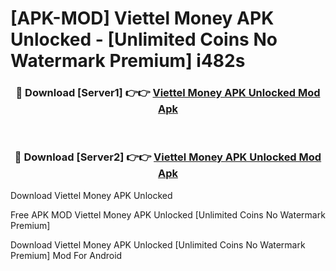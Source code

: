 # [APK-MOD] Viettel Money APK Unlocked - [Unlimited Coins No Watermark Premium] i482s



<div align="center">
<h3>🔴 Download [Server1] 👉👉 <a href="https://momento.my/?title=Viettel_Money_APK_Unlocked">Viettel Money APK Unlocked Mod Apk</a></h3><br>

<h3>🔴 Download [Server2] 👉👉 <a href="https://momento.my/?title=Viettel_Money_APK_Unlocked">Viettel Money APK Unlocked Mod Apk</a></h3>
</div>



Download Viettel Money APK Unlocked 

Free APK MOD Viettel Money APK Unlocked [Unlimited Coins No Watermark Premium]

Download Viettel Money APK Unlocked [Unlimited Coins No Watermark Premium] Mod For Android
